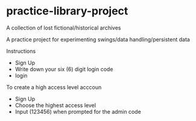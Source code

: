 # practice-library-project
A collection of lost fictional/historical archives

A practice project for experimenting swings/data handling/persistent data

Instructions
- Sign Up
- Write down your six (6) digit login code
- login

To create a high access level acccoun
- Sign Up
- Choose the highest access level
- Input (123456) when prompted for the admin code

